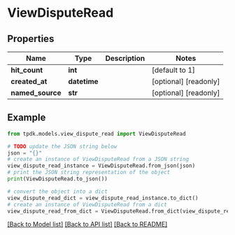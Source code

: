 # ViewDisputeRead



## Properties

Name | Type | Description | Notes
------------ | ------------- | ------------- | -------------
**hit_count** | **int** |  | [default to 1]
**created_at** | **datetime** |  | [optional] [readonly] 
**named_source** | **str** |  | [optional] [readonly] 

## Example

```python
from tpdk.models.view_dispute_read import ViewDisputeRead

# TODO update the JSON string below
json = "{}"
# create an instance of ViewDisputeRead from a JSON string
view_dispute_read_instance = ViewDisputeRead.from_json(json)
# print the JSON string representation of the object
print(ViewDisputeRead.to_json())

# convert the object into a dict
view_dispute_read_dict = view_dispute_read_instance.to_dict()
# create an instance of ViewDisputeRead from a dict
view_dispute_read_from_dict = ViewDisputeRead.from_dict(view_dispute_read_dict)
```
[[Back to Model list]](../README.md#documentation-for-models) [[Back to API list]](../README.md#documentation-for-api-endpoints) [[Back to README]](../README.md)


